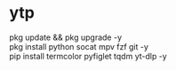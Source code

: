 # ytp
pkg update && pkg upgrade -y <br>
pkg install python socat mpv fzf git -y <br>
pip install termcolor pyfiglet tqdm yt-dlp -y <br>
